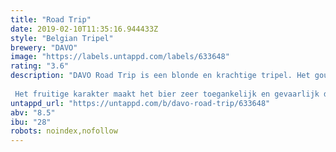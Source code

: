 ```yaml
---
title: "Road Trip"
date: 2019-02-10T11:35:16.944433Z
style: "Belgian Tripel"
brewery: "DAVO"
image: "https://labels.untappd.com/labels/633648"
rating: "3.6"
description: "DAVO Road Trip is een blonde en krachtige tripel. Het goudgele bier is zoet en verwarmend door het stevige alcoholpercentage.   Het fruitige karakter maakt het bier zeer toegankelijk en gevaarlijk doordrinkbaar!"
untappd_url: "https://untappd.com/b/davo-road-trip/633648"
abv: "8.5"
ibu: "28"
robots: noindex,nofollow
---
```

